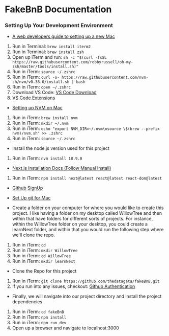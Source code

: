 # **FakeBnB Documentation**

### **Setting Up Your Development Environment** 

- [A web developers guide to setting up a new Mac](https://medium.com/@antmtrombetta/a-web-developers-guide-to-setting-up-a-new-mac-b6a86d10733a)

1. Run in Terminal: `brew install iterm2`
2. Run in Terminal: `brew install zsh`
3. Open up iTerm and run: `sh -c "$(curl -fsSL https://raw.githubusercontent.com/robbyrussell/oh-my-zsh/master/tools/install.sh)"`
4. Run in iTerm: `source ~/.zshrc`
5. Run in iTerm: `curl -o- https://raw.githubusercontent.com/nvm-sh/nvm/v0.38.0/install.sh | bash`
6. Run in iTerm: `open ~/.zshrc`
7. Download VS Code: [VS Code Download](https://code.visualstudio.com/download) 
8. [VS Code Extensions](https://medium.com/geekculture/5-vscode-extensions-tricks-to-speed-up-react-nextjs-development-workflow-1b3b5773840d)

- [Setting up NVM on Mac](https://medium.com/devops-techable/how-to-install-nvm-node-version-manager-on-macos-with-homebrew-1bc10626181)
1. Run in iTerm: `brew install nvm`
2. Run in iTerm: `mkdir ~/.nvm`
3. Run in iTerm: `echo "export NVM_DIR=~/.nvm\nsource \$(brew --prefix nvm)/nvm.sh" >> .zshrc`
4. Run in iTerm: `source ~/.zshrc`

- Install the node.js version used for this project
1. Run in iTerm: `nvm install 18.9.0`

- [Next.js Installation Docs (Follow Manual Install)](https://nextjs.org/docs/getting-started/installation)

1. Run in iTerm: `npm install next@latest react@latest react-dom@latest`

- [Github SignUp](https://github.com/)

- [Set Up git for Mac](https://www.freecodecamp.org/news/setup-git-on-mac/)

- Create a folder on your computer for where you would like to create this project. I like having a folder on my desktop called WillowTree and then within that have folders for different sorts of projects. For instance, within the WillowTree folder on your desktop, you could create a learnNext folder, and within that you would run the following step where we'll clone the repo. 

1. Run in iTerm: `cd`
2. Run in iTerm: `mkdir WillowTree`
3. Run in iTerm: `cd WillowTree`
4. Run in iTerm: `mkdir learnNext`

- Clone the Repo for this project

1. Run in iTerm: `git clone https://github.com/thedatagata/fakeBnB.git`
2. If you run into any issues, checkout: [Github Authentication](https://docs.github.com/en/authentication/keeping-your-account-and-data-secure/about-authentication-to-github)

- Finally, we will navigate into our project directory and install the project dependencies 

1. Run in iTerm: `cd fakeBnB`
2. Run in iTerm: `npm install`
3. Run in iTerm: `npm run dev`
4. Open up a browser and navigate to localhost:3000

